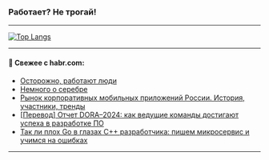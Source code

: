 ### Работает? Не трогай!

---
<!--
#### 🛠️ Technical stack:

![Java](https://img.shields.io/badge/Java-informational?logo=Oracle&style=flat&logoColor=white&color=FF4500)
![Kotlin](https://img.shields.io/badge/Kotlin-informational?logo=Kotlin&style=flat&logoColor=white&color=774D97)
![TS](https://img.shields.io/badge/TypeScript-informational?logo=typeScript&style=flat&logoColor=black&color=017acc)
![Python](https://img.shields.io/badge/Python-informational?logo=Python&style=flat&logoColor=black&color=ffdd54) <br>
![Spring](https://img.shields.io/badge/Spring-informational?logo=Spring&style=flat&logoColor=white&color=6DB33F) 
![SpringBoot](https://img.shields.io/badge/SpringBoot-informational?logo=SpringBoot&style=flat&logoColor=white&color=6DB33F)
![Nest](https://img.shields.io/badge/NestJS-informational?logo=NestJS&style=flat&logoColor=white&color=E0234E) 
![NodeJS](https://img.shields.io/badge/NodeJS-informational?logo=node.js&style=flat&logoColor=white&color=70A760)<br>
![PostgreSQL](https://img.shields.io/badge/PostgreSQL-informational?logo=PostgreSQL&style=flat&logoColor=white&color=DAA520)
![MongoDB](https://img.shields.io/badge/MongoDB-informational?logo=MongoDB&style=flat&logoColor=white&color=870000)
![Apache](https://img.shields.io/badge/Apache-informational?logo=apache&style=flat&logoColor=white&color=f74e28)

___ 
-->

<!--- #### 🛠️ : --->

[![Top Langs](https://github-readme-stats-82jvfl3w3-advtsettinggmailcoms-projects.vercel.app/api/top-langs/?username=zloylis&langs_count=10&hide_title=true&title_color=e6edf3&size_weight=0.5&count_weight=0.5&layout=compact&hide_progress=true&hide_border=true&theme=dracula)](https://github.com/zloylis)

<!---


####  :octocat:&nbsp;&nbsp; Статистика:

![GitHub stats](https://github-readme-stats-u2qms2cxw-advtsettinggmailcoms-projects.vercel.app/api?username=zloylis&show_icons=true&hide_border=true&theme=dracula&title_color=e6edf3&include_all_commits=true&count_private=true&hide_rank=false&hide_title=true&rank_icon=github)
-->
---

#### 💬 Свежее с habr.com:

<!-- BLOG-POST-LIST:START -->
- [Осторожно, работают люди](https://habr.com/ru/articles/872518/?utm_source=habrahabr&utm_medium=rss&utm_campaign=872518)
- [Немного о серебре](https://habr.com/ru/articles/874396/?utm_source=habrahabr&utm_medium=rss&utm_campaign=874396)
- [Рынок корпоративных мобильных приложений России. История, участники, тренды](https://habr.com/ru/companies/sigma/articles/870630/?utm_source=habrahabr&utm_medium=rss&utm_campaign=870630)
- [[Перевод] Отчет DORA–2024: как ведущие команды достигают успеха в разработке ПО](https://habr.com/ru/articles/874376/?utm_source=habrahabr&utm_medium=rss&utm_campaign=874376)
- [Так ли плох Go в глазах C++ разработчика: пишем микросервис и учимся на ошибках](https://habr.com/ru/companies/yandex/articles/874202/?utm_source=habrahabr&utm_medium=rss&utm_campaign=874202)
<!-- BLOG-POST-LIST:END -->

---
